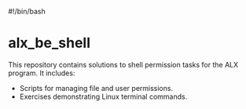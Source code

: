 #!/bin/bash
# alx_be_shell
This repository contains solutions to shell permission tasks for the ALX program. It includes:
- Scripts for managing file and user permissions.
- Exercises demonstrating Linux terminal commands.

